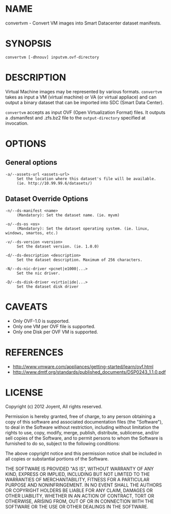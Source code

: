 # NAME

convertvm - Convert VM images into Smart Datacenter dataset manifests.


# SYNOPSIS

    convertvm [-dhnouv] inputvm.ovf-directory


# DESCRIPTION

Virtual Machine images may be represented by various formats. `convertvm`
takes as input a VM (virtual machine) or VA (or virtual appliace) and can
output a binary dataset that can be imported into SDC (Smart Data Center).

`convertvm` accepts as input OVF (Open Virtualization Format) files. It
outputs a .dsmanifest and .zfs.bz2 file to the `output-directory` specified at
invocation.


# OPTIONS

## General options

    -a/--assets-url <assets-url>
         Set the location where this dataset's file will be available.
         (ie. http://10.99.99.6/datasets/)


## Dataset Override Options

    -n/--ds-manifest <name>
         (Mandatory): Set the dataset name. (ie. myvm)

    -o/--ds-os <os>
         (Mandatory): Set the dataset operating system. (ie. linux, windows, smartos, etc.)

    -v/--ds-version <version>
         Set the dataset version. (ie. 1.0.0)

    -d/--ds-description <description>
         Set the dataset description. Maximum of 256 characters.

    -N/--ds-nic-driver <pcnet|e1000|...>
         Set the nic driver.

    -D/--ds-disk-driver <virtio|ide|...>
         Set the dataset disk driver


# CAVEATS

- Only OVF-1.0 is supported.
- Only one VM per OVF file is supported.
- Only one Disk per OVF VM is supported.


# REFERENCES

- http://www.vmware.com/appliances/getting-started/learn/ovf.html
- http://www.dmtf.org/standards/published_documents/DSP0243_1.1.0.pdf

# LICENSE

Copyright (c) 2012 Joyent, All rights reserved.

Permission is hereby granted, free of charge, to any person obtaining a copy
of this software and associated documentation files (the "Software"), to deal
in the Software without restriction, including without limitation the rights
to use, copy, modify, merge, publish, distribute, sublicense, and/or sell
copies of the Software, and to permit persons to whom the Software is
furnished to do so, subject to the following conditions:

The above copyright notice and this permission notice shall be included in
all copies or substantial portions of the Software.

THE SOFTWARE IS PROVIDED "AS IS", WITHOUT WARRANTY OF ANY KIND, EXPRESS OR
IMPLIED, INCLUDING BUT NOT LIMITED TO THE WARRANTIES OF MERCHANTABILITY,
FITNESS FOR A PARTICULAR PURPOSE AND NONINFRINGEMENT. IN NO EVENT SHALL THE
AUTHORS OR COPYRIGHT HOLDERS BE LIABLE FOR ANY CLAIM, DAMAGES OR OTHER
LIABILITY, WHETHER IN AN ACTION OF CONTRACT, TORT OR OTHERWISE, ARISING FROM,
OUT OF OR IN CONNECTION WITH THE SOFTWARE OR THE USE OR OTHER DEALINGS IN
THE SOFTWARE.
